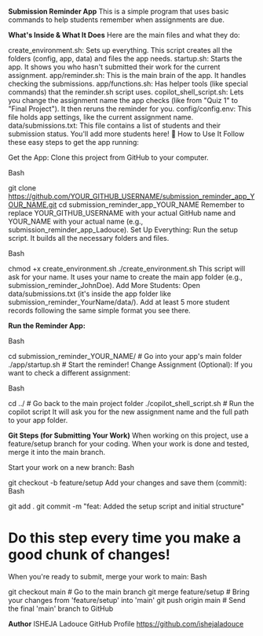 __Submission Reminder App__
This is a simple program that uses basic commands to help students remember when assignments are due.

__What's Inside & What It Does__
Here are the main files and what they do:

create_environment.sh: Sets up everything. This script creates all the folders (config, app, data) and files the app needs.
startup.sh: Starts the app. It shows you who hasn't submitted their work for the current assignment.
app/reminder.sh: This is the main brain of the app. It handles checking the submissions.
app/functions.sh: Has helper tools (like special commands) that the reminder.sh script uses.
copilot_shell_script.sh: Lets you change the assignment name the app checks (like from "Quiz 1" to "Final Project"). It then reruns the reminder for you.
config/config.env: This file holds app settings, like the current assignment name.
data/submissions.txt: This file contains a list of students and their submission status. You'll add more students here!
🚀 How to Use It
Follow these easy steps to get the app running:

Get the App: Clone this project from GitHub to your computer.

Bash

git clone https://github.com/YOUR_GITHUB_USERNAME/submission_reminder_app_YOUR_NAME.git
cd submission_reminder_app_YOUR_NAME
Remember to replace YOUR_GITHUB_USERNAME with your actual GitHub name and YOUR_NAME with your actual name (e.g., submission_reminder_app_Ladouce).
Set Up Everything: Run the setup script. It builds all the necessary folders and files.

Bash

chmod +x create_environment.sh
./create_environment.sh
This script will ask for your name. It uses your name to create the main app folder (e.g., submission_reminder_JohnDoe).
Add More Students: Open data/submissions.txt (it's inside the app folder like submission_reminder_YourName/data/). Add at least 5 more student records following the same simple format you see there.

__Run the Reminder App:__

Bash

cd submission_reminder_YOUR_NAME/ # Go into your app's main folder
./app/startup.sh                 # Start the reminder!
Change Assignment (Optional): If you want to check a different assignment:

Bash

cd ../                           # Go back to the main project folder
./copilot_shell_script.sh        # Run the copilot script
It will ask you for the new assignment name and the full path to your app folder.

__Git Steps (for Submitting Your Work)__
When working on this project, use a feature/setup branch for your coding. When your work is done and tested, merge it into the main branch.

Start your work on a new branch:
Bash

git checkout -b feature/setup
Add your changes and save them (commit):
Bash

git add .
git commit -m "feat: Added the setup script and initial structure"

# Do this step every time you make a good chunk of changes!
When you're ready to submit, merge your work to main:
Bash

git checkout main        # Go to the main branch
git merge feature/setup  # Bring your changes from 'feature/setup' into 'main'
git push origin main     # Send the final 'main' branch to GitHub

__Author__
ISHEJA Ladouce
GitHub Profile https://github.com/ishejaladouce
